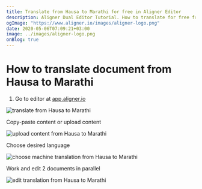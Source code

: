 ```yaml
---
title: Translate from Hausa to Marathi for free in Aligner Editor
description: Aligner Dual Editor Tutorial. How to translate for free from Hausa to Marathi. Aligner is multilingual document management platform. 
ogImage: "https://www.aligner.io/images/aligner-logo.png"
date: 2020-05-06T07:09:21+03:00
image: ../images/aligner-logo.png
onBlog: true
---
```


# How to translate document from Hausa to Marathi

1. Go to editor at [app.aligner.io](https://app.aligner.io "Aligner App web page")

![translate from Hausa to Marathi](../aligner-blank-editor.png "translate from Hausa to Marathi")

Copy-paste content or upload content

![upload content from Hausa to Marathi](../aligner-uploaded-document.png "upload content from Hausa to Marathi")

Choose desired language

![choose machine translation from Hausa to Marathi](../aligner-language-dropdown.png "choose machine translation from Hausa to Marathi")

Work and edit 2 documents in parallel

![edit translation from Hausa to Marathi](../aligner-double-sitded-editor.png "edit translation from Hausa to Marathi")

